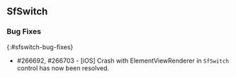 ## SfSwitch

### Bug Fixes
{:#sfswitch-bug-fixes}

* \#266692, \#266703 - [iOS] Crash with ElementViewRenderer in `SfSwitch` control has now been resolved.